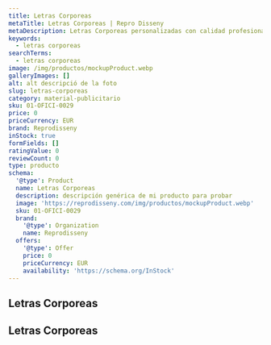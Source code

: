 ```yaml
---
title: Letras Corporeas
metaTitle: Letras Corporeas | Repro Disseny
metaDescription: Letras Corporeas personalizadas con calidad profesional en Cataluña.
keywords:
  - letras corporeas
searchTerms:
  - letras corporeas
image: /img/productos/mockupProduct.webp
galleryImages: []
alt: alt descripció de la foto
slug: letras-corporeas
category: material-publicitario
sku: 01-OFICI-0029
price: 0
priceCurrency: EUR
brand: Reprodisseny
inStock: true
formFields: []
ratingValue: 0
reviewCount: 0
type: producto
schema:
  '@type': Product
  name: Letras Corporeas
  description: descripción genérica de mi producto para probar
  image: 'https://reprodisseny.com/img/productos/mockupProduct.webp'
  sku: 01-OFICI-0029
  brand:
    '@type': Organization
    name: Reprodisseny
  offers:
    '@type': Offer
    price: 0
    priceCurrency: EUR
    availability: 'https://schema.org/InStock'
---
```


## Letras Corporeas

## Letras Corporeas
